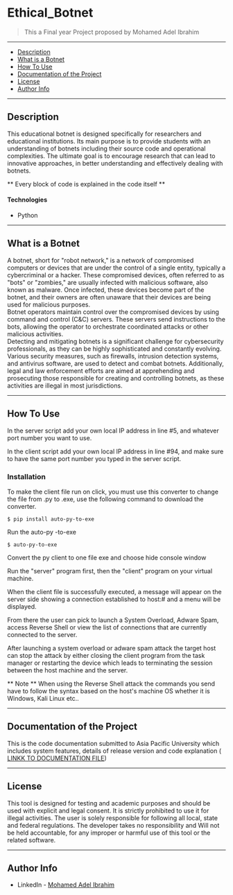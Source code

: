 # Ethical_Botnet

> This a Final year Project proposed by Mohamed Adel Ibrahim

---

- [Description](#description)
- [What is a Botnet](#what-is-a-botnet)
- [How To Use](#how-to-use)
- [Documentation of the Project](#documentation-of-the-project)
- [License](#license)
- [Author Info](#author-info)

---

## Description

This educational botnet is designed specifically for researchers and educational institutions. Its main purpose is to provide students with an understanding of botnets including their source code and operational complexities. The ultimate goal is to encourage research that can lead to innovative approaches, in better understanding and effectively dealing with botnets. <br />

** Every block of code is explained in the code itself **

#### Technologies

- Python

---

## What is a Botnet

A botnet, short for "robot network," is a network of compromised computers or devices that are under the control of a single entity, typically a cybercriminal or a hacker. These compromised devices, often referred to as "bots" or "zombies," are usually infected with malicious software, also known as malware. Once infected, these devices become part of the botnet, and their owners are often unaware that their devices are being used for malicious purposes. <br />
Botnet operators maintain control over the compromised devices by using command and control (C&C) servers. These servers send instructions to the bots, allowing the operator to orchestrate coordinated attacks or other malicious activities. <br />
Detecting and mitigating botnets is a significant challenge for cybersecurity professionals, as they can be highly sophisticated and constantly evolving. Various security measures, such as firewalls, intrusion detection systems, and antivirus software, are used to detect and combat botnets. Additionally, legal and law enforcement efforts are aimed at apprehending and prosecuting those responsible for creating and controlling botnets, as these activities are illegal in most jurisdictions.

---

## How To Use

In the server script add your own local IP address in line #5, and whatever port number you want to use.

In the client script add your own local IP address in line #94, and make sure to have the same port number you typed in the server script.

### Installation
To make the client file run on click, you must use this converter to change the file from .py to .exe, use the following command to download the converter.
```
$ pip install auto-py-to-exe
```
Run the auto-py -to-exe
```
$ auto-py-to-exe
``` 
Convert the py client to one file exe and choose hide console window<br />

Run the "server" program first, then the "client" program on your virtual machine.

When the client file is successfully executed, a message will appear on the server side showing a connection established to host:# and a menu will be displayed.

From there the user can pick to launch a System Overload, Adware Spam, access Reverse Shell or view the list of connections that are currently connected to the server.

After launching a system overload or adware spam attack the target host can stop the attack by either closing the client program from the task manager or restarting the device
which leads to terminating the session between the host machine and the server.

** Note ** When using the Reverse Shell attack the commands you send have to follow the syntax based on the host's machine OS whether it is Windows, Kali Linux etc..

---
## Documentation of the Project

This is the code documentation submitted to Asia Pacific University which includes system features, details of release version and code explanation ( [LINKK TO DOCUMENTATION FILE](https://docs.google.com/document/d/1GKswnhWmfOTsgotIx4L01Tt9l8KtoYs66htm-tbXsIo/edit?usp=sharing))

---
## License

This tool is designed for testing and academic purposes and should be used with explicit and legal consent. It is strictly prohibited to use it for illegal activities. The user is solely responsible for following all local, state and federal regulations. The developer takes no responsibility and Will not be held accountable, for any improper or harmful use of this tool or the related software.


---

## Author Info

- LinkedIn - [Mohamed Adel Ibrahim](www.linkedin.com/in/mohamed-adel-ba30a7240)
